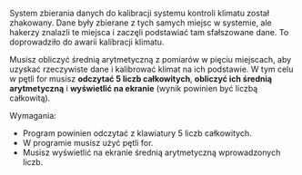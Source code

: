 System zbierania danych do kalibracji systemu kontroli klimatu został zhakowany.
Dane były zbierane z tych samych miejsc w systemie, ale hakerzy znalazli te miejsca i
zaczęli podstawiać tam sfałszowane dane. To doprowadziło do awarii kalibracji klimatu.

Musisz obliczyć średnią arytmetyczną z pomiarów w pięciu miejscach, aby uzyskać rzeczywiste dane
i kalibrować klimat na ich podstawie. W tym celu w pętli for musisz **odczytać 5 liczb całkowitych**,
**obliczyć ich średnią arytmetyczną** i **wyświetlić na ekranie** (wynik powinien być liczbą całkowitą).

Wymagania:

- Program powinien odczytać z klawiatury 5 liczb całkowitych.
- W programie musisz użyć pętli for.
- Musisz wyświetlić na ekranie średnią arytmetyczną wprowadzonych liczb.